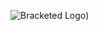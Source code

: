 ![Bracketed Logo](https://github.com/Bracketed/BracketedBot/blob/development/src/assets/branding/LogoBanner.png))
